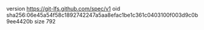 version https://git-lfs.github.com/spec/v1
oid sha256:06e45a54f58c1892742247a5aa8efac1be1c361c0403100f003d9c0b9ee4420b
size 792
